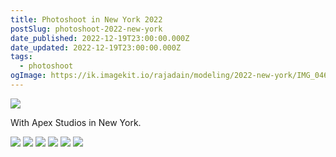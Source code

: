 ```yaml
---
title: Photoshoot in New York 2022
postSlug: photoshoot-2022-new-york
date_published: 2022-12-19T23:00:00.000Z
date_updated: 2022-12-19T23:00:00.000Z
tags:
  - photoshoot
ogImage: https://ik.imagekit.io/rajadain/modeling/2022-new-york/IMG_0468.JPG?updatedAt=1688695731252
---
```


![](https://ik.imagekit.io/rajadain/modeling/2022-new-york/IMG_0468.JPG?updatedAt=1688695731252)

With Apex Studios in New York.

![](https://ik.imagekit.io/rajadain/modeling/2022-new-york/IMG_0467.JPG?updatedAt=1688695739286)
![](https://ik.imagekit.io/rajadain/modeling/2022-new-york/IMG_0466.JPG?updatedAt=1688695735343)
![](https://ik.imagekit.io/rajadain/modeling/2022-new-york/IMG_0465.JPG?updatedAt=1688695738270)
![](https://ik.imagekit.io/rajadain/modeling/2022-new-york/IMG_0464.JPG?updatedAt=1688695734604)
![](https://ik.imagekit.io/rajadain/modeling/2022-new-york/IMG_0463.JPG?updatedAt=1688695736961)
![](https://ik.imagekit.io/rajadain/modeling/2022-new-york/IMG_0452.HEIC?updatedAt=1688695736338)
